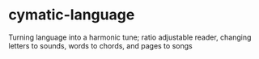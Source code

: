 # cymatic-language
Turning language into a harmonic tune; ratio adjustable reader, changing letters to sounds, words to chords, and pages to songs 
